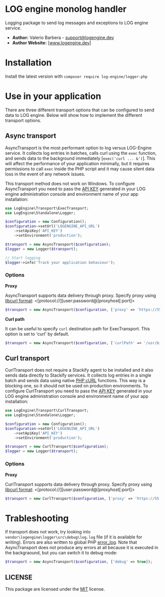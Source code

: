 # LOG engine monolog handler

Logging package to send log messages and exceptions to LOG engine service.

- **Author:** Valerio Barbera - [support@logengine.dev](mailto:support@logengine.dev)
- **Author Website:** [www.logengine.dev]


# Installation
Install the latest version with `composer require log-engine/logger-php`

# Use in your application

There are three different transport options that can be configured to send data to LOG engine. Below will show how to implement the different transport options.

## Async transport

AsyncTransport is the most performant option to log versus LOG-Engine service. It collects log entries in batches, calls curl using the `exec` function, and sends data to the background immediately [`exec('curl ... &')`]. This will affect the performance of your application minimally, but it requires permissions to call `exec` inside the PHP script and it may cause silent data loss in the event of any network issues. 

This transport method does not work on Windows. To configure AsyncTransport you need to pass the <u>API KEY</u> generated in your LOG engine administration console and environment name of your app installation:

```php
use LogEngine\Transport\ExecTransport;
use LogEngine\Standalone\Logger;

$configuration = new Configuration();
$configuration->setUrl('LOGENGINE_API_URL')
    ->setApiKey('API_KEY')
    ->setEnvironment('production');

$transport = new AsyncTransport($configuration);
$logger = new Logger($transport);

// Start logging
$logger->info('Track your application behaviour');
```

### Options

**Proxy**

AsyncTransport supports data delivery through proxy. Specify proxy using [libcurl format](http://curl.haxx.se/libcurl/c/CURLOPT_PROXY.html): <[protocol://][user:password@]proxyhost[:port]>

```php
$transport = new AsyncTransport($configuration, ['proxy' => 'https://55.88.22.11:3128']);
```

**Curl path**

It can be useful to specify `curl` destination path for ExecTransport. This option is set to 'curl' by default.

```php
$transport = new AsyncTransport($configuration, ['curlPath' => '/usr/bin/curl']);
```

## Curl transport

CurlTransport does not require a Stackify agent to be installed and it also sends data directly to Stackify services. It collects log entries in a single batch and sends data using native [PHP cURL](http://php.net/manual/en/book.curl.php) functions. This way is a blocking one, so it should not be used on production environments. To configure CurlTransport you need to pass the <u>API KEY</u> generated in your LOG engine administration console and environment name of your app installation:

```php
use LogEngine\Transport\CurlTransport;
use LogEngine\Standalone\Logger;

$configuration = new Configuration();
$configuration->setUrl('LOGENGINE_API_URL')
    ->setApiKey('API_KEY')
    ->setEnvironment('production');

$transport = new CurlTransport($configuration);
$logger = new Logger($transport);
```

### Options

**Proxy**

CurlTransport supports data delivery through proxy. Specify proxy using [libcurl format](http://curl.haxx.se/libcurl/c/CURLOPT_PROXY.html): <[protocol://][user:password@]proxyhost[:port]>

```php
$transport = new CurlTransport($configuration, ['proxy' => 'https://55.88.22.11:3128']);
```

# Trableshooting

If transport does not work, try looking into `vendor\logengine\logger\src\debug\log.log` file (if it is available for writing). Errors are also written to global PHP [error_log](http://php.net/manual/en/errorfunc.configuration.php#ini.error-log). Note that AsyncTransport does not produce any errors at all because it is executed in the backgraound, but you can switch it to debug mode:

```php
$transport = new AsyncTransport($configuration, ['debug' => true]);
```

## LICENSE

This package are licensed under the [MIT](LICENSE) license.
